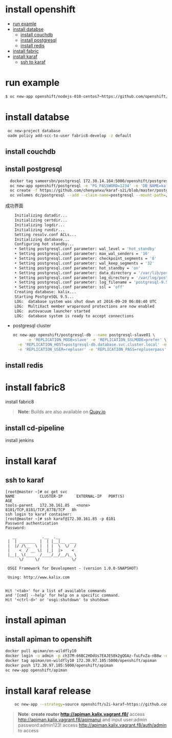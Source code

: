 # install openshift

- [run examle](#run-example)
- [install databse](#install-databse)  
    - [install couchdb](#install-couchdb)
    - [install postgresql](#install-postgresql)
    - [install redis](#install-redis)  
- [install fabric](#install-fabric)       
- [install karaf](#install-karaf) 
    - [ssh to karaf](#ssh-to-karaf) 

# run example

```bash
$ oc new-app openshift/nodejs-010-centos7~https://github.com/openshift/nodejs-ex.git
```

# install databse  

```bash
 oc new-project database
 oadm policy add-scc-to-user fabric8-develop -z default
```

## install couchdb
## install postgresql
```bash
  docker tag sameersbn/postgresql 172.30.14.164:5000/openshift/postgresql
  oc new-app openshift/postgresql -e 'PG_PASSWORD=1234' -e 'DB_NAME=kalix' -e 'REPLICATION_USER=repluser' -e 'REPLICATION_PASS=repluserpass'
  oc create -f https://github.com/chenyanxu/karaf-s2i/blob/master/postgresql/postgresql-pvc.yaml
  oc volumes dc/postgresql --add --claim-name=postgresql --mount-path=/var/lib/postgresql \ -t persistentVolumeClaim --overwrite
```
  成功界面
```bash
    Initializing datadir...
    Initializing certdir...
    Initializing logdir...
    Initializing rundir...
    Setting resolv.conf ACLs...
    Initializing database...
    Configuring hot standby...
    ‣ Setting postgresql.conf parameter: wal_level = 'hot_standby'
    ‣ Setting postgresql.conf parameter: max_wal_senders = '16'
    ‣ Setting postgresql.conf parameter: checkpoint_segments = '8'
    ‣ Setting postgresql.conf parameter: wal_keep_segments = '32'
    ‣ Setting postgresql.conf parameter: hot_standby = 'on'
    ‣ Setting postgresql.conf parameter: data_directory = '/var/lib/postgresql/9.5/main'
    ‣ Setting postgresql.conf parameter: log_directory = '/var/log/postgresql'
    ‣ Setting postgresql.conf parameter: log_filename = 'postgresql-9.5-main.log'
    ‣ Setting postgresql.conf parameter: ssl = 'off'
    Creating database: kalix...
    Starting PostgreSQL 9.5...
    LOG:  database system was shut down at 2016-09-20 06:08:40 UTC
    LOG:  MultiXact member wraparound protections are now enabled
    LOG:  autovacuum launcher started
    LOG:  database system is ready to accept connections
```

* postgresql cluster  

    ```bash  
    oc new-app openshift/postgresql-db --name postgresql-slave01 \
          -e 'REPLICATION_MODE=slave' -e 'REPLICATION_SSLMODE=prefer' \
      -e 'REPLICATION_HOST=postgresql-db.database.svc.cluster.local' -e 'REPLICATION_PORT=5432'  \
      -e 'REPLICATION_USER=repluser' -e 'REPLICATION_PASS=repluserpass' 
    ```

## install redis 

# install fabric8
install fabric8
> **Note**: Builds are also available on [Quay.io](https://quay.io/repository/sameersbn/postgresql)  

## install cd-pipeline

install jenkins

# install karaf

## ssh to karaf

    [root@master ~]# oc get svc
    NAME           CLUSTER-IP      EXTERNAL-IP   PORT(S)                      AGE
    tools-parent   172.30.161.85   <none>        8101/TCP,8181/TCP,8778/TCP   8h
    ssh login to karaf container:
    [root@master ~]# ssh karaf@172.30.161.85 -p 8101
    Password authentication
    Password:
    
       __           .__  .__
     |  | _______  |  | |__|__  ___
     |  |/ /\__  \ |  | |  \  \/  /
     |    <  / __ \|  |_|  |>    <
     |__|_ \(____  /____/__/__/\_ \
          \/     \/              \/
    
     OSGI Framework for Development - (version 1.0.0-SNAPSHOT)
    
     Using: http://www.kalix.com
    
    
    Hit '<tab>' for a list of available commands
    and '[cmd] --help' for help on a specific command.
    Hit '<ctrl-d>' or 'osgi:shutdown' to shutdown

# install apiman

## install apiman to openshift

```bash
docker pull apiman/on-wildfly10
docker login -u admin -p ch37M-66BC2HDdUs7EAJES8k2gQGAz-fuLFvZa-nB8w -e add@sn.com 172.30.97.105:5000
docker tag apiman/on-wildfly10 172.30.97.105:5000/openshift/apiman
docker push 172.30.97.105:5000/openshift/apiman
oc new-app openshift/apiman
```

# install karaf release

```bash
    oc new-app --strategy=source openshift/s2i-karaf~https://github.com/chenyanxu/tools-parent.git --context-dir=tools-karaf-assembly -e 'MAVEN_ARGS=mvn clean install karaf:assembly karaf:archive' --name=karaf-release
```

> **Note**: 
  > **create router http://apiman.kalix.vagrant.f8/**
  > access http://apiman.kalix.vagrant.f8/apimanui and input user:admin password:admin123!
  > access http://apiman.kalix.vagrant.f8/auth/admin to access 